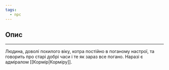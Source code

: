 ```yaml
---
tags:
  - npc
---
```

## Опис
---
Людина, доволі похилого віку, котра постійно в поганому настрої, та говорить про старі добрі часи і те як зараз все погано. Наразі є адміралом [[Кормір|Корміру]].  